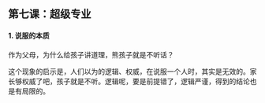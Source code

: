 ## 第七课：超级专业

#### 1. 说服的本质

作为父母，为什么给孩子讲道理，熊孩子就是不听话？

这个现象的启示是，人们以为的逻辑、权威，在说服一个人时，其实是无效的。家长够权威了吧，孩子就是不听。逻辑呢，要是前提错了，逻辑严谨，得到的结论也是有局限的。

